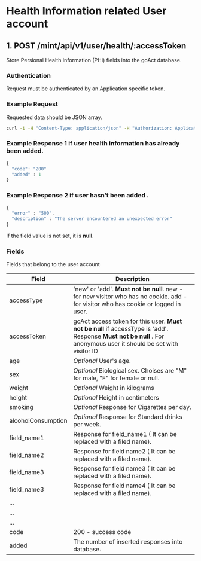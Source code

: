 # Health Information related User account
  

## 1. POST /mint/api/v1/user/health/:accessToken

Store Persional Health Information (PHI) fields into the goAct database. 

### Authentication

Request must be authenticated by an Application specific token.

### Example Request

Requested data should be JSON array.  

```sh
curl -i -H "Content-Type: application/json" -H "Authorization: ApplicationToken 1YotnFZsEjr1zCsicMWpAAFSa" -X POST -d '[{"accessType" : "add", "firstName" : "Firstname", "lastName" : "Lastname", "age" : 33, "sex" : "F", "height" : 178, "weight" : 75, "bmi" : 75, "smoking" : 75, "alcoholConsumption" : 75 , "conceiveTry" : 75, "conceiveTryMonthly" : 75, "healthyBaby" : true, "sti" : true, "stiPositive" : false, "menstruation" : true, "havingSex" : 10, "havingSexMultiple" : 'unsure', "contraception" : true, "medicalConditions" : ["Diabetes","Endometriosis"] }]'  https://flinderscardio.goact.co/mint/api/v1/health/dbd4bc88-7f44-4cd7-b9f6-06db922e36c2
```
### Example Response 1 if user health information has already been added.

```javascript
{ 
  "code": "200"
  "added" : 1
}
```

### Example Response 2 if user hasn't been added .

```javascript
{ 
  "error" : "500",
  "description" : "The server encountered an unexpected error"
}
```

If the field value is not set, it is **null**.

### Fields

Fields that belong to the user account

Field | Description
---------|-------- 
accessType  | 'new' or 'add'. **Must not be null**. new - for new visitor who has no cookie. add - for visitor who has cookie or logged in user.
accessToken | goAct access token for this user. **Must not be null** if accessType is 'add'. Response **Must not be null** . For anonymous user it should be set with visitor ID
age | *Optional* User's age.
sex | *Optional* Biological sex. Choises are "M" for male, "F" for female or null.
weight |    *Optional* Weight in kilograms
height |    *Optional* Height in centimeters  
smoking |  *Optional* Response for Cigarettes per day. 
alcoholConsumption |  *Optional* Response for Standard drinks per week. 
field_name1 | Response for field_name1 ( It can be replaced with a filed name).
field_name2 | Response for field name2 ( It can be replaced with a filed name). 
field_name3 | Response for field name3 ( It can be replaced with a filed name). 
field_name3 | Response for field name4 ( It can be replaced with a filed name). 
... | 
... | 
... | 
code | 200 - success code
added | The number of inserted responses into database.
 
 








